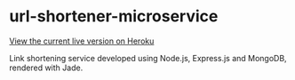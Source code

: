 # url-shortener-microservice

[View the current live version on Heroku](https://briefurl.herokuapp.com/)

Link shortening service developed using Node.js, Express.js and MongoDB, rendered with Jade.
